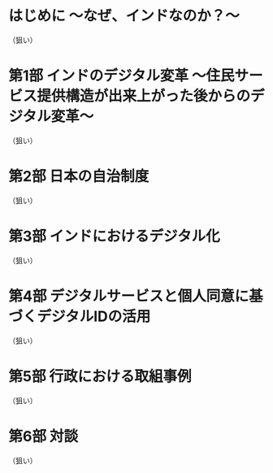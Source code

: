 # はじめに ～なぜ、インドなのか？～

（狙い）

# 第1部 インドのデジタル変革 ～住民サービス提供構造が出来上がった後からのデジタル変革～

（狙い）

# 第2部 日本の自治制度

（狙い）

# 第3部 インドにおけるデジタル化

（狙い）

# 第4部 デジタルサービスと個人同意に基づくデジタルIDの活用

（狙い）

# 第5部 行政における取組事例

（狙い）

# 第6部 対談

（狙い）
